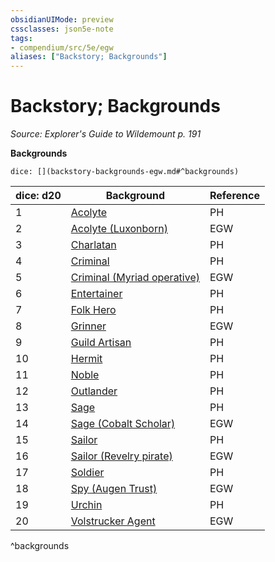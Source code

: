 ```yaml
---
obsidianUIMode: preview
cssclasses: json5e-note
tags:
- compendium/src/5e/egw
aliases: ["Backstory; Backgrounds"]
---
```

# Backstory; Backgrounds
*Source: Explorer's Guide to Wildemount p. 191* 

**Backgrounds**

`dice: [](backstory-backgrounds-egw.md#^backgrounds)`

| dice: d20 | Background | Reference |
|-----------|------------|-----------|
| 1 | [Acolyte](/Systems/5e/backgrounds/acolyte.md) | PH |
| 2 | [Acolyte (Luxonborn)](/Systems/5e/backgrounds/luxonborn-acolyte-egw.md) | EGW |
| 3 | [Charlatan](/Systems/5e/backgrounds/charlatan.md) | PH |
| 4 | [Criminal](/Systems/5e/backgrounds/criminal-spy-variant.md) | PH |
| 5 | [Criminal (Myriad operative)](/Systems/5e/backgrounds/myriad-operative-criminal-egw.md) | EGW |
| 6 | [Entertainer](/Systems/5e/backgrounds/entertainer.md) | PH |
| 7 | [Folk Hero](/Systems/5e/backgrounds/folk-hero.md) | PH |
| 8 | [Grinner](/Systems/5e/backgrounds/grinner-egw.md) | EGW |
| 9 | [Guild Artisan](/Systems/5e/backgrounds/guild-artisan-guild-merchant-variant.md) | PH |
| 10 | [Hermit](/Systems/5e/backgrounds/hermit.md) | PH |
| 11 | [Noble](/Systems/5e/backgrounds/noble.md) | PH |
| 12 | [Outlander](/Systems/5e/backgrounds/outlander.md) | PH |
| 13 | [Sage](/Systems/5e/backgrounds/sage.md) | PH |
| 14 | [Sage (Cobalt Scholar)](/Systems/5e/backgrounds/cobalt-scholar-sage-egw.md) | EGW |
| 15 | [Sailor](/Systems/5e/backgrounds/sailor.md) | PH |
| 16 | [Sailor (Revelry pirate)](/Systems/5e/backgrounds/revelry-pirate-sailor-egw.md) | EGW |
| 17 | [Soldier](/Systems/5e/backgrounds/soldier.md) | PH |
| 18 | [Spy (Augen Trust)](/Systems/5e/backgrounds/augen-trust-spy-egw.md) | EGW |
| 19 | [Urchin](/Systems/5e/backgrounds/urchin.md) | PH |
| 20 | [Volstrucker Agent](/Systems/5e/backgrounds/volstrucker-agent-egw.md) | EGW |
^backgrounds